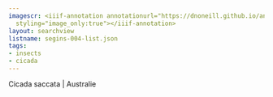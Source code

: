 ```yaml
---
imagescr: <iiif-annotation annotationurl="https://dnoneill.github.io/annotate/annotations/segins-004-3.json"
  styling="image_only:true"></iiif-annotation>
layout: searchview
listname: segins-004-list.json
tags:
- insects
- cicada
---
```

Cicada saccata | Australie